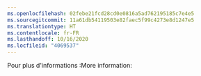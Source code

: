 ```yaml
---
ms.openlocfilehash: 02febe21fcd28cd0e0816a5ad762195185c7e4e5
ms.sourcegitcommit: 11a61db54119503e82faec5f99c4273e8d1247e5
ms.translationtype: HT
ms.contentlocale: fr-FR
ms.lasthandoff: 10/16/2020
ms.locfileid: "4069537"
---
```

<span data-ttu-id="a4c94-101">Pour plus d'informations :</span><span class="sxs-lookup"><span data-stu-id="a4c94-101">More information:</span></span>